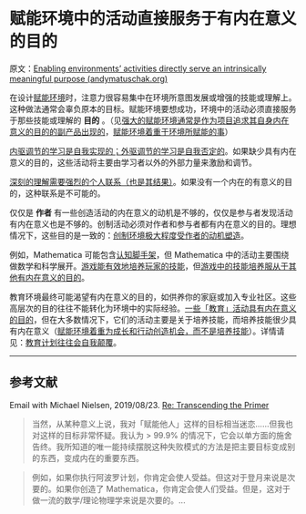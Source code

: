 # 赋能环境中的活动直接服务于有内在意义的目的

原文：[Enabling environments’ activities directly serve an intrinsically meaningful purpose (andymatuschak.org)](https://notes.andymatuschak.org/z7wh92mfgXNTLk8AhaaLxsViQuzqGY5cV56Vm)

在设计[赋能环境](https://notes.andymatuschak.org/z3DaBP4vN1dutjUgrk3jbEeNxScccvDCxDgXe)时，注意力很容易集中在环境所意图发展或增强的技能或理解上。这种做法通常会辜负原本的目标。赋能环境要想成功，环境中的活动必须直接服务于那些技能或理解的 **目的** 。（见[强大的赋能环境通常是作为项目追求其自身内在意义的目的的副产品出现的](https://notes.andymatuschak.org/z4N6d29XL2PZXCa64HPcxA64RGWDb6Cagc1gs)，[赋能环境着重于环境所赋能的事](https://notes.andymatuschak.org/z6tuZZKaNeLM7c9jPZwNVGURGTuXLy8jesv5i)）

[内驱调节的学习是自我实现的；外驱调节的学习是自我否定的](https://notes.andymatuschak.org/z593cFAtL3wWfMEFZodUYcM9TPQyMDHzEXxvS)。如果缺少具有内在意义的目的，这些活动将主要由学习者以外的外部力量来激励和调节。

[深刻的理解需要强烈的个人联系（也是其结果）](https://notes.andymatuschak.org/z5gCpoFJJThDFHK1a7Vv3ssxF3kkjeRaTrJHK)。如果没有一个内在的有意义的目的，这种联系是不可能的。

仅仅是 **作者** 有一些创造活动的内在意义的动机是不够的，仅仅是参与者发现活动有内在意义也是不够的。创制活动必须对作者和参与者都有内在意义的目的。理想情况下，这些目的是一致的：[创制环境极大程度受作者的动机塑造](https://notes.andymatuschak.org/z34mYTEEEQcrywWkoNnz1Fzr8NmwaDsVRNgTK)。

例如，Mathematica 可能包含[认知脚手架](https://notes.andymatuschak.org/z8ZWYXFwXV38qiCgRx7zf2ySy9WCxWvcizNVr)，但 Mathematica 中的活动主要围绕做数学和科学展开。[游戏能有效地培养玩家的技能](https://notes.andymatuschak.org/z2J6v5xtfJaeW5KFF6fNwkHxLWQonxuUA5ndg)，但[游戏中的技能培养服从于其他有内在意义的目的](https://notes.andymatuschak.org/zeb2g4GbLPhXGKZavqQ7v7iuqe5B8jGhnFKw)。

教育环境最终可能渴望有内在意义的目的，如供养你的家庭或加入专业社区。这些高层次的目的往往不能转化为环境中的实际经验。[一些「教育」活动具有内在意义的目的](https://notes.andymatuschak.org/z3bjAHBa3Rx5DRwmVsmmeNUTceS9ErxLfSAiM)，但在大多数情况下，它们的活动主要是关于培养技能，而培养技能很少具有内在意义（[赋能环境着重为成长和行动创造机会，而不是培养技能](https://notes.andymatuschak.org/z5th5bWm6VhB6PPbYB97gUKMdnaZe5atntRza)）。详情请见：[教育计划往往会自我颠覆](https://notes.andymatuschak.org/z6qfYv9SPx6M9FZPzVj7o4qVRD1iTGJpMfz6J)。

------

## 参考文献

Email with Michael Nielsen, 2019/08/23. [Re: Transcending the Primer](javascript:void(0))

> 当然，从某种意义上说，我对「赋能他人」这样的目标相当迷恋......但我也对这样的目标非常怀疑。我认为 > 99.9% 的情况下，它会以单方面的施舍告终。我所知道的唯一能持续摆脱这种失败模式的方法是把主要目标变成别的东西，变成内在的重要东西。

>

> 例如，如果你执行阿波罗计划，你肯定会使人受益。但这对于登月来说是次要的。如果你创造了 Mathematica，你肯定会使人们受益。但是，这对于做一流的数学/理论物理学来说是次要的。...
